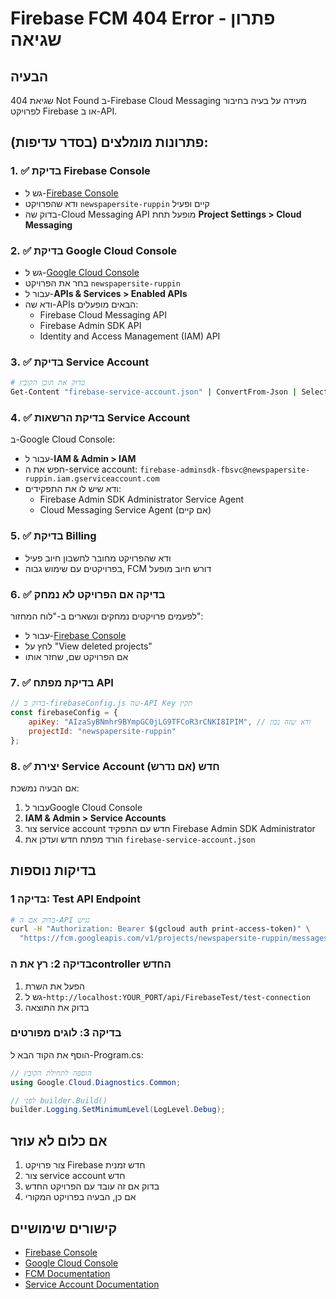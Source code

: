 # Firebase FCM 404 Error - פתרון שגיאה

## הבעיה
שגיאת 404 Not Found ב-Firebase Cloud Messaging מעידה על בעיה בחיבור לפרויקט Firebase או ב-API.

## פתרונות מומלצים (בסדר עדיפות):

### 1. ✅ בדיקת Firebase Console
- גש ל-[Firebase Console](https://console.firebase.google.com/)
- ודא שהפרויקט `newspapersite-ruppin` קיים ופעיל
- בדוק שה-Cloud Messaging API מופעל תחת **Project Settings > Cloud Messaging**

### 2. ✅ בדיקת Google Cloud Console
- גש ל-[Google Cloud Console](https://console.cloud.google.com/)
- בחר את הפרויקט `newspapersite-ruppin`
- עבור ל-**APIs & Services > Enabled APIs**
- ודא שה-APIs הבאים מופעלים:
  - Firebase Cloud Messaging API
  - Firebase Admin SDK API
  - Identity and Access Management (IAM) API

### 3. ✅ בדיקת Service Account
```bash
# בדוק את תוכן הקובץ
Get-Content "firebase-service-account.json" | ConvertFrom-Json | Select-Object project_id, client_email
```

### 4. ✅ בדיקת הרשאות Service Account
ב-Google Cloud Console:
- עבור ל-**IAM & Admin > IAM**
- חפש את ה-service account: `firebase-adminsdk-fbsvc@newspapersite-ruppin.iam.gserviceaccount.com`
- ודא שיש לו את התפקידים:
  - Firebase Admin SDK Administrator Service Agent
  - Cloud Messaging Service Agent (אם קיים)

### 5. ✅ בדיקת Billing
- ודא שהפרויקט מחובר לחשבון חיוב פעיל
- בפרויקטים עם שימוש גבוה, FCM דורש חיוב מופעל

### 6. ✅ בדיקה אם הפרויקט לא נמחק
לפעמים פרויקטים נמחקים ונשארים ב-"לוח המחזור":
- עבור ל-[Firebase Console](https://console.firebase.google.com/)
- לחץ על "View deleted projects"
- אם הפרויקט שם, שחזר אותו

### 7. ✅ בדיקת מפתח API
```javascript
// בדוק ב-firebaseConfig.js שה-API Key תקין
const firebaseConfig = {
    apiKey: "AIzaSyBNmhr9BYmpGC0jLG9TFCoR3rCNKI8IPIM", // ודא שזה נכון
    projectId: "newspapersite-ruppin"
};
```

### 8. ✅ יצירת Service Account חדש (אם נדרש)
אם הבעיה נמשכת:
1. עבור לGoogle Cloud Console
2. **IAM & Admin > Service Accounts**
3. צור service account חדש עם התפקיד Firebase Admin SDK Administrator
4. הורד מפתח חדש ועדכן את `firebase-service-account.json`

## בדיקות נוספות

### בדיקה 1: Test API Endpoint
```bash
# בדוק אם ה-API נגיש
curl -H "Authorization: Bearer $(gcloud auth print-access-token)" \
  "https://fcm.googleapis.com/v1/projects/newspapersite-ruppin/messages:send"
```

### בדיקה 2: רץ את הcontroller החדש
1. הפעל את השרת
2. גש ל-`http://localhost:YOUR_PORT/api/FirebaseTest/test-connection`
3. בדוק את התוצאה

### בדיקה 3: לוגים מפורטים
הוסף את הקוד הבא ל-Program.cs:
```csharp
// הוספה לתחילת הקובץ
using Google.Cloud.Diagnostics.Common;

// לפני builder.Build()
builder.Logging.SetMinimumLevel(LogLevel.Debug);
```

## אם כלום לא עוזר
1. צור פרויקט Firebase חדש זמנית
2. צור service account חדש
3. בדוק אם זה עובד עם הפרויקט החדש
4. אם כן, הבעיה בפרויקט המקורי

## קישורים שימושיים
- [Firebase Console](https://console.firebase.google.com/)
- [Google Cloud Console](https://console.cloud.google.com/)
- [FCM Documentation](https://firebase.google.com/docs/cloud-messaging)
- [Service Account Documentation](https://cloud.google.com/iam/docs/service-accounts)
